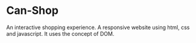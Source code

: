 # Can-Shop

An interactive shopping experience. A responsive website using html, css and javascript.
It uses the concept of DOM.
